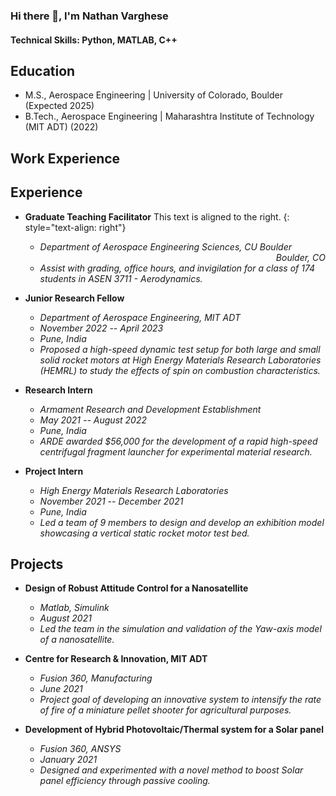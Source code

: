 ### Hi there 👋,  I'm Nathan Varghese

#### Technical Skills: Python, MATLAB, C++

## Education
- M.S., Aerospace Engineering	| University of Colorado, Boulder (Expected 2025) 			        		
- B.Tech., Aerospace Engineering | Maharashtra Institute of Technology (MIT ADT) (2022)

## Work Experience
## Experience
- **Graduate Teaching Facilitator** This text is aligned to the right. {: style="text-align: right"}
  - *Department of Aerospace Engineering Sciences, CU Boulder*  <div style="text-align: right"> *Boulder, CO* </div>
  - *Assist with grading, office hours, and invigilation for a class of 174 students in ASEN 3711 - Aerodynamics.*

- **Junior Research Fellow**
  - *Department of Aerospace Engineering, MIT ADT*
  - *November 2022 -- April 2023*
  - *Pune, India*
  - *Proposed a high-speed dynamic test setup for both large and small solid rocket motors at High Energy Materials Research Laboratories (HEMRL) to study the effects of spin on combustion characteristics.*

- **Research Intern**
  - *Armament Research and Development Establishment*
  - *May 2021 -- August 2022*
  - *Pune, India*
  - *ARDE awarded $56,000 for the development of a rapid high-speed centrifugal fragment launcher for experimental material research.*

- **Project Intern**
  - *High Energy Materials Research Laboratories*
  - *November 2021 -- December 2021*
  - *Pune, India*
  - *Led a team of 9 members to design and develop an exhibition model showcasing a vertical static rocket motor test bed.*

## Projects
- **Design of Robust Attitude Control for a Nanosatellite**
  - *Matlab, Simulink*
  - *August 2021*
  - *Led the team in the simulation and validation of the Yaw-axis model of a nanosatellite.*

- **Centre for Research & Innovation, MIT ADT**
  - *Fusion 360, Manufacturing*
  - *June 2021*
  - *Project goal of developing an innovative system to intensify the rate of fire of a miniature pellet shooter for agricultural purposes.*

- **Development of Hybrid Photovoltaic/Thermal system for a Solar panel**
  - *Fusion 360, ANSYS*
  - *January 2021*
  - *Designed and experimented with a novel method to boost Solar panel efficiency through passive cooling.*
